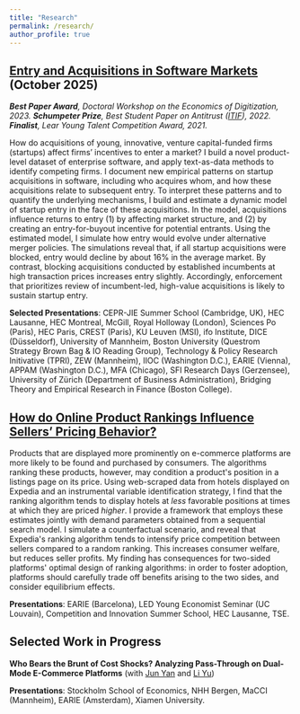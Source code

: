 ```yaml
---
title: "Research"
permalink: /research/
author_profile: true
---
```



## [Entry and Acquisitions in Software Markets](https://luiseeisfeld.github.io/assets/docs/Eisfeld_EntryAcq.pdf) (October 2025)

_**Best Paper Award**, Doctoral Workshop on the Economics of Digitization, 2023.  **Schumpeter Prize**, Best Student Paper on Antitrust ([ITIF](https://itif.org/publications/2022/03/28/schumpeter-prize-best-student-paper-antitrust/)), 2022. **Finalist**, Lear Young Talent Competition Award, 2021._

How do acquisitions of young, innovative, venture capital-funded firms (startups) affect firms’ incentives to enter a market? I build a novel product-level dataset of enterprise software, and apply text-as-data methods to identify competing firms. I document new empirical patterns on startup acquisitions in software, including who acquires whom, and how these acquisitions relate to subsequent
entry. To interpret these patterns and to quantify the underlying mechanisms, I build and estimate a dynamic model of startup entry in the face of these acquisitions. In the model, acquisitions influence returns to entry (1) by affecting market structure, and (2) by creating an entry-for-buyout incentive for potential entrants. Using the estimated model, I simulate how entry would evolve under alternative merger policies. The simulations reveal that, if all startup acquisitions were blocked, entry would decline by about 16% in the average market. By contrast, blocking acquisitions conducted by established incumbents at high transaction prices increases entry slightly. Accordingly, enforcement that prioritizes review of incumbent-led, high-value acquisitions is likely to sustain startup entry.
    
**Selected Presentations**: CEPR-JIE Summer School (Cambridge, UK), HEC Lausanne, HEC Montreal, McGill, Royal Holloway (London), Sciences Po (Paris), HEC Paris, CREST (Paris), KU Leuven (MSI), ifo Institute, DICE (Düsseldorf), University of Mannheim, Boston University (Questrom Strategy Brown Bag & IO Reading Group), Technology & Policy Research Initivative (TPRI), ZEW (Mannheim), IIOC (Washington D.C.), EARIE (Vienna), APPAM (Washington D.C.), MFA (Chicago), SFI Research Days (Gerzensee), University of Zürich (Department of Business Administration), Bridging Theory and Empirical Research in Finance (Boston College).

## [How do Online Product Rankings Influence Sellers’ Pricing Behavior?](https://luiseeisfeld.github.io/assets/docs/HotelRankings_Eisfeld_TSE.pdf)

Products that are displayed more prominently on e-commerce platforms are more likely to be found and purchased by consumers. The algorithms ranking these products, however, may condition a product's position in a listings page on its price. Using web-scraped data from hotels displayed on Expedia and an instrumental variable identification strategy, I find that the ranking algorithm tends to display hotels at _less_ favorable positions at times at which they are priced _higher_. I provide a framework that employs these estimates jointly with demand parameters obtained from a sequential search model. I simulate a counterfactual scenario, and reveal that Expedia's ranking algorithm tends to intensify price competition between sellers compared to a random ranking. This increases consumer welfare, but reduces seller profits. My finding has consequences for two-sided platforms' optimal design of ranking algorithms: in order to foster adoption, platforms should carefully trade off benefits arising to the two sides, and consider equilibrium effects.

**Presentations**: EARIE (Barcelona), LED Young Economist Seminar (UC Louvain), Competition and Innovation Summer School, HEC Lausanne, TSE.

## Selected Work in Progress

**Who Bears the Brunt of Cost Shocks? Analyzing Pass-Through on Dual-Mode E-Commerce Platforms** (with [Jun Yan](https://sites.google.com/view/jun-yan) and [Li Yu](https://liyu0510.github.io))

**Presentations**: Stockholm School of Economics, NHH Bergen, MaCCI (Mannheim), EARIE (Amsterdam), Xiamen University.


